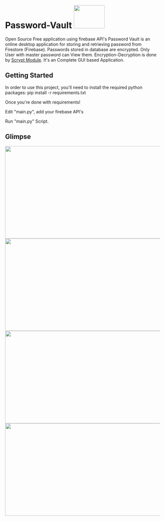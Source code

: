# Password-Vault <img src="resources/main.ico" width="100" height="75">
Open Source Free application using firebase API's
Password Vault is an online desktop application for storing and retrieving password from Firestore (Firebase). 
Passwords stored in database are encrypted. Only User with master password can View them. Encryption-Decryption is done by <a href="https://pypi.org/project/scrypt/">Scrypt Module</a>.
It's an Complete GUI based Application.

## Getting Started
In order to use this project, you'll need to install the required python packages: pip install -r requirements.txt

Once you're done with requirements!

Edit "main.py", add your firebase API's

Run "main.py" Script.

## Glimpse
<img src="resources/Glimpse1.JPG" width="618" height="300">
<img src="resources/Glimpse2.JPG" width="618" height="300">
<img src="resources/Glimpse3.JPG" width="618" height="300">
<img src="resources/Glimpse4.JPG" width="618" height="300">
